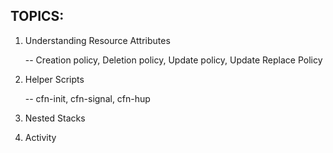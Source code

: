 TOPICS:
---

  1.  Understanding Resource Attributes 
  
      -- Creation policy, Deletion policy, Update policy, Update Replace Policy

  2. Helper Scripts

      -- cfn-init, cfn-signal, cfn-hup 

  3. Nested Stacks

  4. Activity
